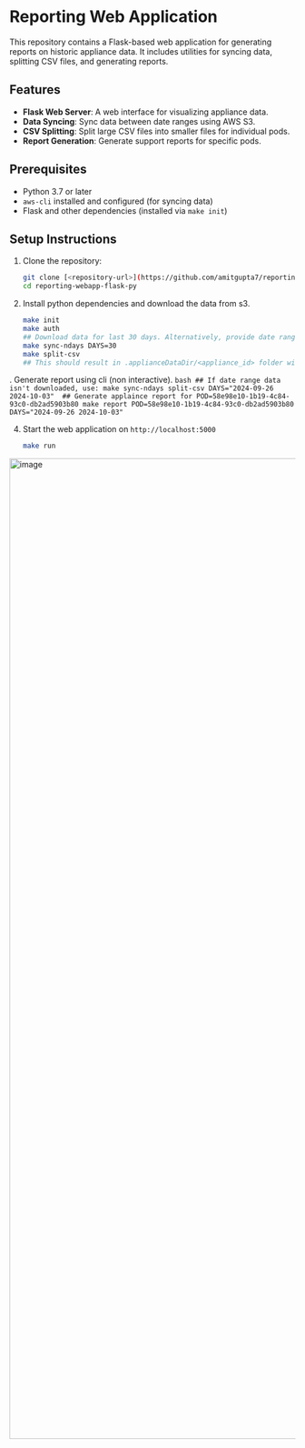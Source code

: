 # Reporting Web Application

This repository contains a Flask-based web application for generating reports on historic appliance data. It includes utilities for syncing data, splitting CSV files, and generating reports.

## Features
- **Flask Web Server**: A web interface for visualizing appliance data.
- **Data Syncing**: Sync data between date ranges using AWS S3.
- **CSV Splitting**: Split large CSV files into smaller files for individual pods.
- **Report Generation**: Generate support reports for specific pods.

## Prerequisites
- Python 3.7 or later
- `aws-cli` installed and configured (for syncing data)
- Flask and other dependencies (installed via `make init`)

## Setup Instructions

1. Clone the repository:
   ```bash
   git clone [<repository-url>](https://github.com/amitgupta7/reporting-webapp-flask-py)
   cd reporting-webapp-flask-py
   ```
2. Install python dependencies and download the data from s3.
    ```bash
    make init
    make auth
    ## Download data for last 30 days. Alternatively, provide date range as DAYS="2024-09-26 2024-10-03" 
    make sync-ndays DAYS=30
    make split-csv
    ## This should result in .applianceDataDir/<appliance_id> folder with telemetry data for all appliances for last 30 days.
    ```
. Generate report using cli (non interactive).
    ```bash
    ## If date range data isn't downloaded, use:
    make sync-ndays split-csv DAYS="2024-09-26 2024-10-03" 
    ## Generate applaince report for POD=58e98e10-1b19-4c84-93c0-db2ad5903b80
    make report POD=58e98e10-1b19-4c84-93c0-db2ad5903b80 DAYS="2024-09-26 2024-10-03"
    ```
    
4. Start the web application on `http://localhost:5000`
    ```bash
    make run
    ```
<img width="1725" alt="image" src="https://github.com/user-attachments/assets/f1047202-63de-493a-b336-799794c9c295" />
